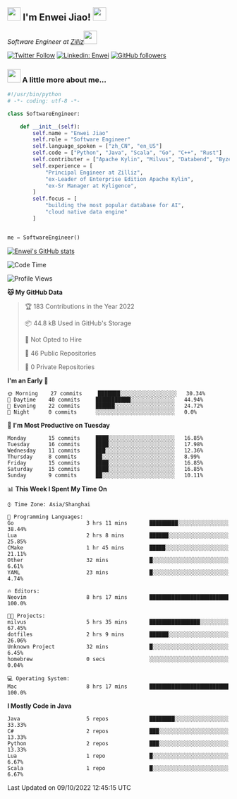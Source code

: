 <h2><img src="https://emojis.slackmojis.com/emojis/images/1531849430/4246/blob-sunglasses.gif?1531849430" width="30"/> I'm  Enwei Jiao! <img src="https://media.giphy.com/media/juBt25nT1KGys/giphy.gif" width=30> </h2>
<!-- <img align='right' src="https://media.giphy.com/media/M9gbBd9nbDrOTu1Mqx/giphy.gif" width="230"> -->
<p><em>Software Engineer at <a href="https://zilliz.com/">Zilliz</a><img src="https://media.giphy.com/media/WUlplcMpOCEmTGBtBW/giphy.gif" width="30"></em></p>

[![Twitter Follow](https://img.shields.io/twitter/follow/misteranmol?label=Follow)](https://twitter.com/intent/follow?screen_name=EnweiJiao)
[![Linkedin: Enwei](https://img.shields.io/badge/-enwei-blue?style=&logo=Linkedin&logoColor=white&link=https://www.linkedin.com/in/enwei-jiao-41192a97)](https://www.linkedin.com/in/enwei-jiao-41192a97/)
[![GitHub followers](https://img.shields.io/github/followers/jiaoew1991?label=Follow&style=social)](https://github.com/jiaoew1991)


### <img src="https://media.giphy.com/media/VgCDAzcKvsR6OM0uWg/giphy.gif" width="30"> A little more about me...  

```python
#!/usr/bin/python
# -*- coding: utf-8 -*-

class SoftwareEngineer:

    def __init__(self):
        self.name = "Enwei Jiao"
        self.role = "Software Engineer"
        self.language_spoken = ["zh_CN", "en_US"]
        self.code = ["Python", "Java", "Scala", "Go", "C++", "Rust"]
        self.contributer = ["Apache Kylin", "Milvus", "Databend", "Byzer-Lang"]
        self.experience = [
            "Principal Engineer at Zilliz",
            "ex-Leader of Enterprise Edition Apache Kylin",
            "ex-Sr Manager at Kyligence",
        ]
        self.focus = [
            "building the most popular database for AI",
            "cloud native data engine"
        ]


me = SoftwareEngineer()
```

[![Enwei's GitHub stats](https://github-readme-stats.vercel.app/api?username=jiaoew1991&count_private=true&show_icons=true)](https://github.com/jiaoew1991/jiaoew1991)

<!-- [![Top Langs](https://github-readme-stats.vercel.app/api/top-langs/?username=jiaoew1991&layout=compact)](https://github.com/jiaoew1991/jiaoew1991) -->

<!--START_SECTION:waka-->
![Code Time](http://img.shields.io/badge/Code%20Time-175%20hrs%2038%20mins-blue)

![Profile Views](http://img.shields.io/badge/Profile%20Views-5-blue)

**🐱 My GitHub Data** 

> 🏆 183 Contributions in the Year 2022
 > 
> 📦 44.8 kB Used in GitHub's Storage 
 > 
> 🚫 Not Opted to Hire
 > 
> 📜 46 Public Repositories 
 > 
> 🔑 0 Private Repositories  
 > 
**I'm an Early 🐤** 

```text
🌞 Morning    27 commits     ███████░░░░░░░░░░░░░░░░░░   30.34% 
🌆 Daytime    40 commits     ███████████░░░░░░░░░░░░░░   44.94% 
🌃 Evening    22 commits     ██████░░░░░░░░░░░░░░░░░░░   24.72% 
🌙 Night      0 commits      ░░░░░░░░░░░░░░░░░░░░░░░░░   0.0%

```
📅 **I'm Most Productive on Tuesday** 

```text
Monday       15 commits     ████░░░░░░░░░░░░░░░░░░░░░   16.85% 
Tuesday      16 commits     ████░░░░░░░░░░░░░░░░░░░░░   17.98% 
Wednesday    11 commits     ███░░░░░░░░░░░░░░░░░░░░░░   12.36% 
Thursday     8 commits      ██░░░░░░░░░░░░░░░░░░░░░░░   8.99% 
Friday       15 commits     ████░░░░░░░░░░░░░░░░░░░░░   16.85% 
Saturday     15 commits     ████░░░░░░░░░░░░░░░░░░░░░   16.85% 
Sunday       9 commits      ██░░░░░░░░░░░░░░░░░░░░░░░   10.11%

```


📊 **This Week I Spent My Time On** 

```text
⌚︎ Time Zone: Asia/Shanghai

💬 Programming Languages: 
Go                       3 hrs 11 mins       █████████░░░░░░░░░░░░░░░░   38.44% 
Lua                      2 hrs 8 mins        ██████░░░░░░░░░░░░░░░░░░░   25.85% 
CMake                    1 hr 45 mins        █████░░░░░░░░░░░░░░░░░░░░   21.11% 
Other                    32 mins             █░░░░░░░░░░░░░░░░░░░░░░░░   6.61% 
YAML                     23 mins             █░░░░░░░░░░░░░░░░░░░░░░░░   4.74%

🔥 Editors: 
Neovim                   8 hrs 17 mins       █████████████████████████   100.0%

🐱‍💻 Projects: 
milvus                   5 hrs 35 mins       ████████████████░░░░░░░░░   67.45% 
dotfiles                 2 hrs 9 mins        ██████░░░░░░░░░░░░░░░░░░░   26.06% 
Unknown Project          32 mins             █░░░░░░░░░░░░░░░░░░░░░░░░   6.45% 
homebrew                 0 secs              ░░░░░░░░░░░░░░░░░░░░░░░░░   0.04%

💻 Operating System: 
Mac                      8 hrs 17 mins       █████████████████████████   100.0%

```

**I Mostly Code in Java** 

```text
Java                     5 repos             ████████░░░░░░░░░░░░░░░░░   33.33% 
C#                       2 repos             ███░░░░░░░░░░░░░░░░░░░░░░   13.33% 
Python                   2 repos             ███░░░░░░░░░░░░░░░░░░░░░░   13.33% 
Lua                      1 repo              █░░░░░░░░░░░░░░░░░░░░░░░░   6.67% 
Scala                    1 repo              █░░░░░░░░░░░░░░░░░░░░░░░░   6.67%

```



 Last Updated on 09/10/2022 12:45:15 UTC
<!--END_SECTION:waka-->
